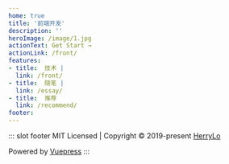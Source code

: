 ```yaml
---
home: true
title: '前端开发'
description: ''
heroImage: /image/1.jpg
actionText: Get Start →
actionLink: /front/
features:
- title:  技术 | 
  link: /front/
- title:  随笔 | 
  link: /essay/
- title:  推荐
  link: /recommend/
footer:  
---
```


::: slot footer
MIT Licensed | Copyright © 2019-present [HerryLo](https://github.com/HerryLo)

<run-time desc="博客已运行"></run-time>

Powered by [Vuepress](https://vuepress.vuejs.org/)
:::